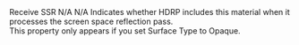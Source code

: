 <tr>
  <td>Receive SSR</td>
  <td>N/A</td>
  <td>N/A</td>
  <td>Indicates whether HDRP includes this material when it processes the screen space reflection pass.<br>This property only appears if you set Surface Type to Opaque.</td>
</tr>
